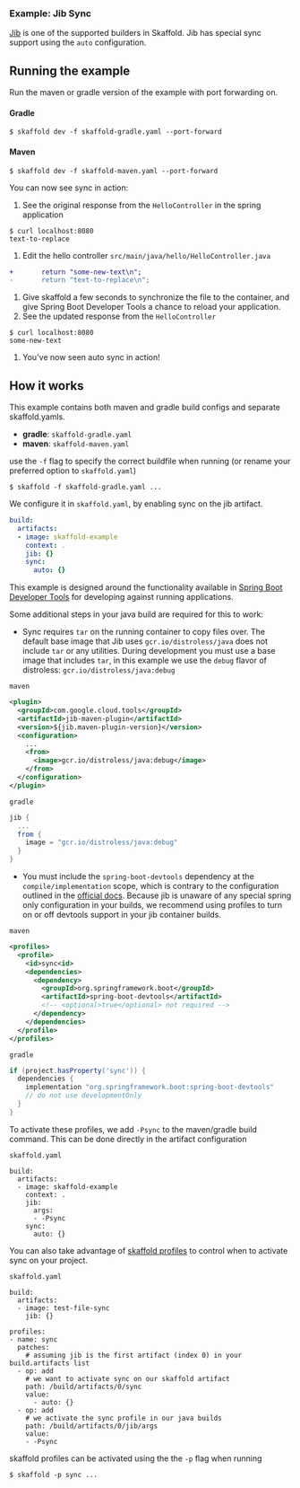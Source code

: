 ### Example: Jib Sync

[Jib](https://github.com/GoogleContainerTools/jib) is one of the supported builders in Skaffold. Jib
has special sync support using the `auto` configuration.

## Running the example

Run the maven or gradle version of the example with port forwarding on.

#### Gradle
```
$ skaffold dev -f skaffold-gradle.yaml --port-forward
```

#### Maven
```
$ skaffold dev -f skaffold-maven.yaml --port-forward
```

You can now see sync in action:
1. See the original response from the `HelloController` in the spring application 
  ```
  $ curl localhost:8080
  text-to-replace
  ```
1. Edit the hello controller `src/main/java/hello/HelloController.java`
  ```diff
  +       return "some-new-text\n";
  -       return "text-to-replace\n";
  ```
1. Give skaffold a few seconds to synchronize the file to the container, and give Spring
   Boot Developer Tools a chance to reload your application.
1. See the updated response from the `HelloController`
  ```
  $ curl localhost:8080
  some-new-text
  ```
1. You've now seen auto sync in action!

## How it works

This example contains both maven and gradle build configs and separate skaffold.yamls.

- **gradle**: `skaffold-gradle.yaml`
- **maven**: `skaffold-maven.yaml`

use the `-f` flag to specify the correct buildfile when running (or rename your preferred option to `skaffold.yaml`)
```
$ skaffold -f skaffold-gradle.yaml ...
```

We configure it in `skaffold.yaml`, by enabling sync on the jib artifact.

```yaml
build:
  artifacts:
  - image: skaffold-example
    context: .
    jib: {}
    sync: 
      auto: {}
```

This example is designed around the functionality available in [Spring Boot Developer Tools](https://docs.spring.io/spring-boot/docs/current/reference/html/using-spring-boot.html#using-boot-devtools) for developing against running applications.

Some additional steps in your java build are required for this to work:
- Sync requires `tar` on the running container to copy files over. The default base image that Jib uses `gcr.io/distroless/java` does not include `tar` or any utilities. During development you must use a base image that includes `tar`, in this example we use the `debug` flavor of distroless: `gcr.io/distroless/java:debug` 

`maven`
```xml
<plugin>
  <groupId>com.google.cloud.tools</groupId>
  <artifactId>jib-maven-plugin</artifactId>
  <version>${jib.maven-plugin-version}</version>
  <configuration>
    ...
    <from>
      <image>gcr.io/distroless/java:debug</image>
    </from>
  </configuration>
</plugin>
```

`gradle`
```groovy
jib {
  ...
  from {
    image = "gcr.io/distroless/java:debug"
  }
}
```

- You must include the `spring-boot-devtools` dependency at the `compile/implementation` scope, which is contrary to the configuration outlined in the [official docs](https://docs.spring.io/spring-boot/docs/current/reference/html/using-spring-boot.html#using-boot-devtools). Because jib is unaware of any special spring only configuration in your builds, we recommend using profiles to turn on or off devtools support in your jib container builds.

`maven`
```xml
<profiles>
  <profile>
    <id>sync<id>
    <dependencies>
      <dependency>
        <groupId>org.springframework.boot</groupId>
        <artifactId>spring-boot-devtools</artifactId>
        <!-- <optional>true</optional> not required -->
      </dependency>
    </dependencies>
  </profile>
</profiles>
```

`gradle`
```groovy
if (project.hasProperty('sync')) {
  dependencies {
    implementation "org.springframework.boot:spring-boot-devtools"
    // do not use developmentOnly
  }
}
```

To activate these profiles, we add `-Psync` to the maven/gradle build command. This can be done directly in the artifact configuration

`skaffold.yaml`
```
build:
  artifacts:
  - image: skaffold-example
    context: .
    jib: 
      args: 
      - -Psync
    sync: 
      auto: {}
```

You can also take advantage of [skaffold profiles](https://skaffold.dev/docs/environment/profiles/) to control when to activate sync on your project.

`skaffold.yaml`
```
build:
  artifacts:
  - image: test-file-sync
    jib: {}

profiles:
- name: sync
  patches:
    # assuming jib is the first artifact (index 0) in your build.artifacts list
  - op: add
    # we want to activate sync on our skaffold artifact
    path: /build/artifacts/0/sync
    value:
      - auto: {}
  - op: add
    # we activate the sync profile in our java builds
    path: /build/artifacts/0/jib/args
    value:
    - -Psync
```

skaffold profiles can be activated using the the `-p` flag when running

```
$ skaffold -p sync ...
```
